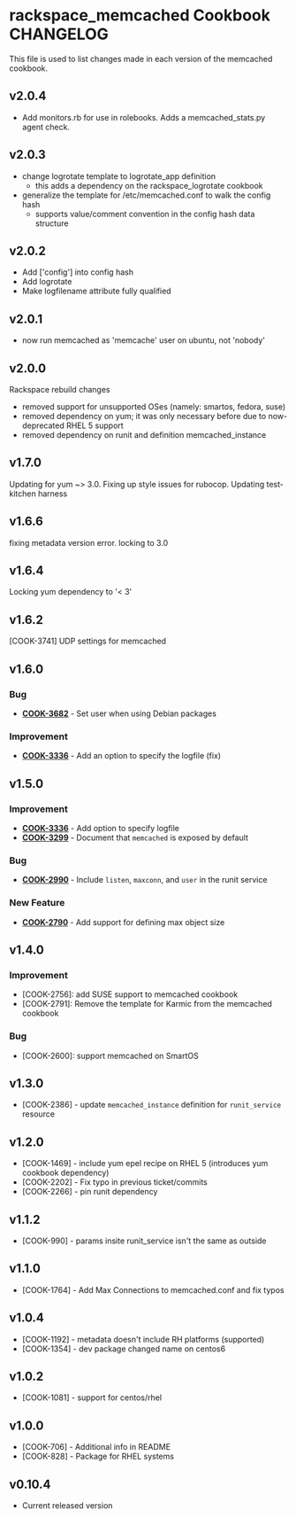 rackspace_memcached Cookbook CHANGELOG
============================
This file is used to list changes made in each version of the memcached cookbook.

v2.0.4
------
- Add monitors.rb for use in rolebooks. Adds a memcached_stats.py agent check.

v2.0.3
------
- change logrotate template to logrotate_app definition
  - this adds a dependency on the rackspace_logrotate cookbook
- generalize the template for /etc/memcached.conf to walk the config hash
  - supports value/comment convention in the config hash data structure

v2.0.2
------
- Add ['config'] into config hash
- Add logrotate
- Make logfilename attribute fully qualified

v2.0.1
------
- now run memcached as 'memcache' user on ubuntu, not 'nobody' 

v2.0.0
------
Rackspace rebuild changes
- removed support for unsupported OSes (namely: smartos, fedora, suse)
- removed dependency on yum; it was only necessary before due to now-deprecated RHEL 5 support
- removed dependency on runit and definition memcached_instance


v1.7.0
------
Updating for yum ~> 3.0. 
Fixing up style issues for rubocop. 
Updating test-kitchen harness


v1.6.6
------
fixing metadata version error. locking to 3.0


v1.6.4
------
Locking yum dependency to '< 3'


v1.6.2
------
[COOK-3741] UDP settings for memcached


v1.6.0
------
### Bug
- **[COOK-3682](https://tickets.opscode.com/browse/COOK-3682)** - Set user when using Debian packages

### Improvement
- **[COOK-3336](https://tickets.opscode.com/browse/COOK-3336)** - Add an option to specify the logfile (fix)

v1.5.0
------
### Improvement
- **[COOK-3336](https://tickets.opscode.com/browse/COOK-3336)** - Add option to specify logfile
- **[COOK-3299](https://tickets.opscode.com/browse/COOK-3299)** - Document that `memcached` is exposed by default

### Bug
- **[COOK-2990](https://tickets.opscode.com/browse/COOK-2990)** - Include `listen`, `maxconn`, and `user` in the runit service

### New Feature
- **[COOK-2790](https://tickets.opscode.com/browse/COOK-2790)** - Add support for defining max object size

v1.4.0
------
### Improvement
- [COOK-2756]: add SUSE support to memcached cookbook
- [COOK-2791]: Remove the template for Karmic from the memcached cookbook

### Bug
- [COOK-2600]: support memcached on SmartOS

v1.3.0
------
- [COOK-2386] - update `memcached_instance` definition for `runit_service` resource

v1.2.0
------
- [COOK-1469] - include yum epel recipe on RHEL 5 (introduces yum cookbook dependency)
- [COOK-2202] - Fix typo in previous ticket/commits
- [COOK-2266] - pin runit dependency

v1.1.2
------
- [COOK-990] - params insite runit_service isn't the same as outside

v1.1.0
------
- [COOK-1764] - Add Max Connections to memcached.conf and fix typos

v1.0.4
------
- [COOK-1192] - metadata doesn't include RH platforms (supported)
- [COOK-1354] - dev package changed name on centos6

v1.0.2
------
- [COOK-1081] - support for centos/rhel

v1.0.0
------
- [COOK-706] - Additional info in README
- [COOK-828] - Package for RHEL systems

v0.10.4
-------
- Current released version
